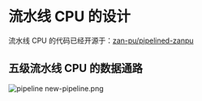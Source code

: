 # 流水线 CPU 的设计

流水线 CPU 的代码已经开源于：[zan-pu/pipelined-zanpu](https://github.com/zan-pu/pipelined-zanpu)

## 五级流水线 CPU 的数据通路

![pipeline new-pipeline.png](https://i.loli.net/2019/09/11/12y9m6sYFhKB74A.png)
